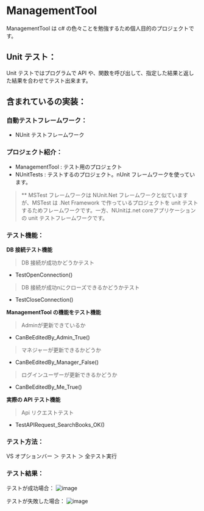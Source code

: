 # ManagementTool

ManagementTool は c# の色々ことを勉強するため個人目的のプロジェクトです。

## Unit テスト：
Unit テストではプログラムで API や、関数を呼び出して、指定した結果と返した結果を合わせてテスト出来ます。

## 含まれているの実装：

### 自動テストフレームワーク：
- NUnit テストフレームワーク

### プロジェクト紹介：
- ManagementTool : テスト用のプロジェクト
- NUnitTests : テストするのプロジェクト。nUnit フレームワークを使っています。

> ** MSTest フレームワークは NUnit.Net フレームワークと似ていますが、MSTest は .Net Framework で作っているプロジェクトを unit テストするためフレームワークです。一方、NUnitは.net coreアプリケーションの unit テストフレームワークです。

### テスト機能：
**DB 接続テスト機能**
> DB 接続が成功かどうかテスト
- TestOpenConnection()
> DB 接続が成功nにクローズできるかどうかテスト
- TestCloseConnection()
  
  
**ManagementTool の機能をテスト機能**
> Adminが更新できているか
- CanBeEditedBy_Admin_True()
> マネジャーが更新できるかどうか
- CanBeEditedBy_Manager_False()
> ログインユーザーが更新できるかどうか
- CanBeEditedBy_Me_True()
  

**実際の API テスト機能**
>  Api リクエストテスト
- TestAPIRequest_SearchBooks_OK()

### テスト方法：
VS オプションバー ＞ テスト ＞ 全テスト実行


### テスト結果：
テストが成功場合：
![image](https://github.com/KironBikashRudra/ManagementTool/assets/88172726/df1631d9-20b1-4755-9227-2ea7d38faa8e)

テストが失敗した場合：
![image](https://github.com/KironBikashRudra/ManagementTool/assets/88172726/d7b1d4df-d862-4eac-8abf-b86cae782ff4)




